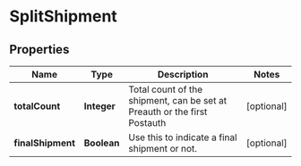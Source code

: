 
# SplitShipment

## Properties
Name | Type | Description | Notes
------------ | ------------- | ------------- | -------------
**totalCount** | **Integer** | Total count of the shipment, can be set at Preauth or the first Postauth |  [optional]
**finalShipment** | **Boolean** | Use this to indicate a final shipment or not. |  [optional]



